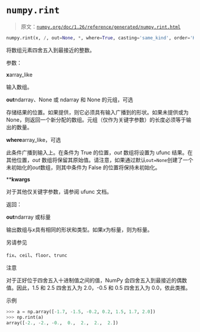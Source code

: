 # `numpy.rint`

> 原文：[`numpy.org/doc/1.26/reference/generated/numpy.rint.html`](https://numpy.org/doc/1.26/reference/generated/numpy.rint.html)

```py
numpy.rint(x, /, out=None, *, where=True, casting='same_kind', order='K', dtype=None, subok=True[, signature, extobj]) = <ufunc 'rint'>
```

将数组元素四舍五入到最接近的整数。

参数：

**x**array_like

输入数组。

**out**ndarray、None 或 ndarray 和 None 的元组，可选

存储结果的位置。如果提供，则它必须具有输入广播到的形状。如果未提供或为 None，则返回一个新分配的数组。元组（仅作为关键字参数）的长度必须等于输出的数量。

**where**array_like，可选

此条件广播到输入上。在条件为 True 的位置，*out* 数组将设置为 ufunc 结果。在其他位置，*out* 数组将保留其原始值。请注意，如果通过默认`out=None`创建了一个未初始化的*out*数组，则其中条件为 False 的位置将保持未初始化。

****kwargs**

对于其他仅关键字参数，请参阅 ufunc 文档。

返回：

**out**ndarray 或标量

输出数组与*x*具有相同的形状和类型。如果*x*为标量，则为标量。

另请参见

`fix`、`ceil`、`floor`、`trunc`

注意

对于正好位于四舍五入十进制值之间的值，NumPy 会四舍五入到最接近的偶数值。因此，1.5 和 2.5 四舍五入为 2.0，-0.5 和 0.5 四舍五入为 0.0，依此类推。

示例

```py
>>> a = np.array([-1.7, -1.5, -0.2, 0.2, 1.5, 1.7, 2.0])
>>> np.rint(a)
array([-2., -2., -0.,  0.,  2.,  2.,  2.]) 
```
